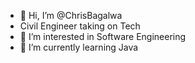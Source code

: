 - 👋 Hi, I’m @ChrisBagalwa
- Civil Engineer taking on Tech
- 👀 I’m interested in Software Engineering
- 🌱 I’m currently learning Java

<!---
ChrisBagalwa/ChrisBagalwa is a ✨ special ✨ repository because its `README.md` (this file) appears on your GitHub profile.
You can click the Preview link to take a look at your changes.
--->

